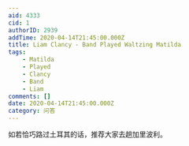 ```yaml
---
aid: 4333
cid: 1
authorID: 2939
addTime: 2020-04-14T21:45:00.000Z
title: Liam Clancy - Band Played Waltzing Matilda
tags:
    - Matilda
    - Played
    - Clancy
    - Band
    - Liam
comments: []
date: 2020-04-14T21:45:00.000Z
category: 问答
---
```


如若恰巧路过土耳其的话，推荐大家去趟加里波利。
